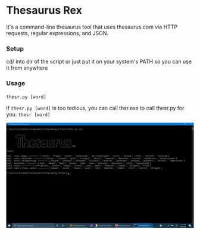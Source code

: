 # Thesaurus Rex
It's a command-line thesaurus tool that uses thesaurus.com via HTTP requests, regular expressions, and JSON.

### Setup
cd/ into dir of the script or just put it on your system's PATH so you can use it from anywhere

### Usage

`thesr.py [word]`

if `thesr.py [word]` is too tedious, you can call thsr.exe to call thesr.py for you: `thesr [word]`

![alt text](https://github.com/treatmesubj/Thesaurus_Rex/blob/master/Screenshot%20(23).png)
